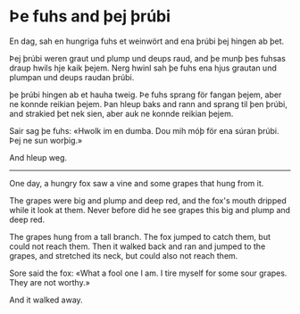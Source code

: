 # Þe fuhs and þej þrúbi

En dag, sah en hungriga fuhs et weinwört and ena þrúbi þej hingen ab þet.

Þej þrúbi weren graut und plump und deups raud, and þe munþ þes fuhsas draup
hwils hje kaik þejem. Nerg hwinl sah þe fuhs ena hjus grautan und plumpan und
deups raudan þrúbi.

þe þrúbi hingen ab et hauha tweig. Þe fuhs sprang för fangan þejem, aber ne
konnde reikian þejem. Þan hleup baks and rann and sprang til þen þrúbi, and
strakied þet nek sien, aber auk ne konnde reikian þejem.

Sair sag þe fuhs: «Hwolk im en dumba. Dou mih móþ för ena súran þrúbi. Þej ne
sun worþig.»

And hleup weg.

---

One day, a hungry fox saw a vine and some grapes that hung from it.

The grapes were big and plump and deep red, and the fox's mouth dripped while it
look at them. Never before did he see grapes this big and plump and deep red.

The grapes hung from a tall branch. The fox jumped to catch them, but could not
reach them. Then it walked back and ran and jumped to the grapes, and stretched
its neck, but could also not reach them.

Sore said the fox: «What a fool one I am. I tire myself for some sour grapes.
They are not worthy.»

And it walked away.
